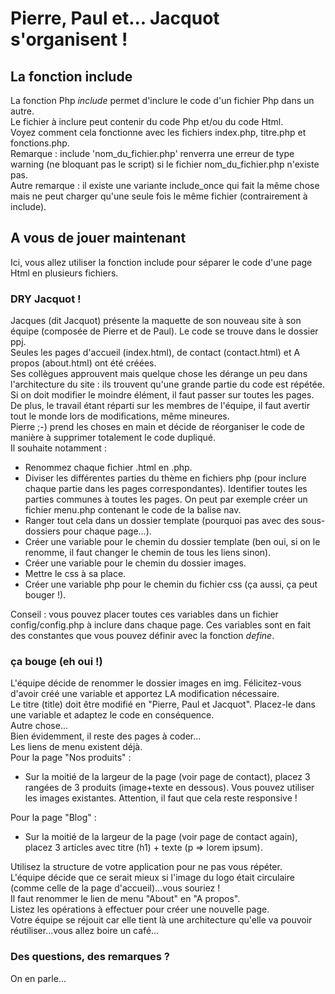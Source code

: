 # Pierre, Paul et... Jacquot s'organisent !

## La fonction include

La fonction Php <i>include</i> permet d'inclure le code d'un fichier Php dans un autre.<br>
Le fichier à inclure peut contenir du code Php et/ou du code Html.<br> 
Voyez comment cela fonctionne avec les fichiers index.php, titre.php et fonctions.php.<br>
Remarque : include 'nom_du_fichier.php' renverra une erreur de type warning (ne bloquant pas le script) si le fichier nom_du_fichier.php n'existe pas.<br>
Autre remarque : il existe une variante include_once qui fait la même chose mais ne peut charger qu'une seule fois le même fichier (contrairement à include).<br>

## A vous de jouer maintenant
Ici, vous allez utiliser la fonction include pour séparer le code d'une page Html en plusieurs fichiers.<br>

### DRY Jacquot !
Jacques (dit Jacquot) présente la maquette de son nouveau site à son équipe (composée de Pierre et de Paul). Le code se trouve dans le dossier ppj.<br>
Seules les pages d'accueil (index.html), de contact (contact.html) et A propos (about.html) ont été créées.<br>
Ses collègues approuvent mais quelque chose les dérange un peu dans l'architecture du site : ils trouvent qu'une grande partie du code est répétée.<br>
Si on doit modifier le moindre élément, il faut passer sur toutes les pages. De plus, le travail étant réparti sur les membres de l'équipe, il faut avertir tout le monde lors de modifications, même mineures.<br>
Pierre ;-) prend les choses en main et décide de réorganiser le code de manière à supprimer totalement le code dupliqué.<br>
Il souhaite notamment :<br>
<ul>
    <li>Renommez chaque fichier .html en .php.</li>
    <li>Diviser les différentes parties du thème en fichiers php (pour inclure chaque partie dans les pages correspondantes). Identifier toutes les parties communes à toutes les pages. On peut par exemple créer un fichier menu.php contenant le code de la balise nav.</li>
    <li>Ranger tout cela dans un dossier template (pourquoi pas avec des sous-dossiers pour chaque page...).</li>
    <li>Créer une variable pour le chemin du dossier template (ben oui, si on le renomme, il faut changer le chemin de tous les liens sinon).</li>
    <li>Créer une variable pour le chemin du dossier images.</li>
    <li>Mettre le css à sa place.</li>
    <li>Créer une variable php pour le chemin du fichier css (ça aussi, ça peut bouger !).</li>
</ul>
Conseil : vous pouvez placer toutes ces variables dans un fichier config/config.php à inclure dans chaque page. Ces variables sont en fait des constantes que vous pouvez définir avec la fonction <i>define</i>.<br>

### ça bouge (eh oui !)
L'équipe décide de renommer le dossier images en img. Félicitez-vous d'avoir créé une variable et apportez LA modification nécessaire.<br>
Le titre (title) doit être modifié en "Pierre, Paul et Jacquot". Placez-le dans une variable et adaptez le code en conséquence.<br>
Autre chose...<br>
Bien évidemment, il reste des pages à coder...<br>
Les liens de menu existent déjà.<br>
Pour la page "Nos produits" :<br>
<ul>
    <li>Sur la moitié de la largeur de la page (voir page de contact), placez 3 rangées de 3 produits (image+texte en dessous). Vous pouvez utiliser les images existantes. Attention, il faut que cela reste responsive !</li>
</ul>
Pour la page "Blog" :<br>
<ul>
    <li>Sur la moitié de la largeur de la page (voir page de contact again), placez 3 articles avec titre (h1) + texte (p => lorem ipsum).</li>
</ul>
Utilisez la structure de votre application pour ne pas vous répéter.<br>
L'équipe décide que ce serait mieux si l'image du logo était circulaire (comme celle de la page d'accueil)...vous souriez !<br>
Il faut renommer le lien de menu "About" en "A propos".<br>
Listez les opérations à effectuer pour créer une nouvelle page.<br>
Votre équipe se réjouit car elle tient là une architecture qu'elle va pouvoir réutiliser...vous allez boire un café...

### Des questions, des remarques ?
On en parle...